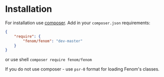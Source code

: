 Installation
============

For installation use [composer](http://getcompoer.org). Add in your `composer.json` requirements:
```json
{
    "require": {
        "fenom/fenom": "dev-master"
    }
}
```
or use shell
`composer require fenom/fenom`

If you do not use composer - use `psr-0` format for loading Fenom's classes.
